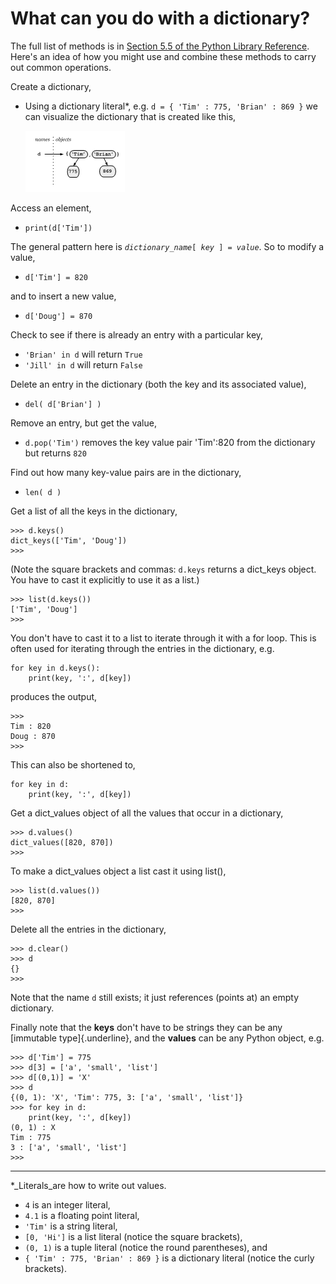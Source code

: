 # What can you do with a dictionary?

The full list of methods is in [Section 5.5 of the Python Library
Reference](https://docs.python.org/3/tutorial/datastructures.html#dictionaries).
Here's an idea of how you might use and combine these methods to carry
out common operations.

Create a dictionary,

-   Using a dictionary literal*,
    e.g. `d = { 'Tim' : 775, 'Brian' : 869 }` we can visualize the
    dictionary that is created like this,

    ![.](03_Dictionaries_1.png)

Access an element,

-   `print(d['Tim'])`

The general pattern here
is *`dictionary_name`*`[ `*`key`*` ] = `*`value`*. So to modify a value,

-   `d['Tim'] = 820`

and to insert a new value,

-   `d['Doug'] = 870`

Check to see if there is already an entry with a particular key,

-   `'Brian' in d` will return `True`
-   `'Jill' in d` will return `False`

Delete an entry in the dictionary (both the key and its associated
value),

-   `del( d['Brian'] )`

Remove an entry, but get the value,

-   `d.pop('Tim')` removes the key value pair 'Tim':820 from the
    dictionary but returns `820`

Find out how many key-value pairs are in the dictionary,

-   `len( d )`

Get a list of all the keys in the dictionary,

    >>> d.keys()
    dict_keys(['Tim', 'Doug'])
    >>>

(Note the square brackets and commas: `d.keys` returns a dict_keys
object. You have to cast it explicitly to use it as a list.)

    >>> list(d.keys())
    ['Tim', 'Doug']
    >>>

You don't have to cast it to a list to iterate through it with a for
loop. This is often used for iterating through the entries in the
dictionary, e.g.

    for key in d.keys():
        print(key, ':', d[key])

produces the output,

    >>> 
    Tim : 820
    Doug : 870
    >>> 

This can also be shortened to,

    for key in d:
        print(key, ':', d[key])

Get a dict_values object of all the values that occur in a dictionary,

    >>> d.values()
    dict_values([820, 870])
    >>> 

To make a dict_values object a list cast it using list(),

    >>> list(d.values())
    [820, 870]
    >>> 

Delete all the entries in the dictionary,

    >>> d.clear()
    >>> d
    {}
    >>> 

Note that the name `d` still exists; it just references (points at) an
empty dictionary.

Finally note that the **keys** don't have to be strings they can be any
[immutable type]{.underline}, and the **values** can be any Python
object, e.g.

    >>> d['Tim'] = 775
    >>> d[3] = ['a', 'small', 'list']
    >>> d[(0,1)] = 'X'
    >>> d
    {(0, 1): 'X', 'Tim': 775, 3: ['a', 'small', 'list']}
    >>> for key in d:
        print(key, ':', d[key])
    (0, 1) : X
    Tim : 775
    3 : ['a', 'small', 'list']
    >>> 

------------------------------------------------------------------------

*_Literals_are how to write out values.

-   `4` is an integer literal,
-   `4.1` is a floating point literal,
-   `'Tim'` is a string literal,
-   `[0, 'Hi']` is a list literal (notice the square brackets),
-   `(0, 1)` is a tuple literal (notice the round parentheses), and
-   `{ 'Tim' : 775, 'Brian' : 869 }` is a dictionary literal (notice the
    curly brackets).
